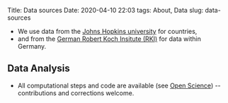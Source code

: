 Title: Data sources
Date: 2020-04-10 22:03
tags: About, Data
slug: data-sources

- We use data 
  from the [Johns Hopkins university](https://github.com/CSSEGISandData/COVID-19/tree/master/csse_covid_19_data)
  for countries, 
- and from the [German Robert Koch Insitute (RKI)](https://npgeo-corona-npgeo-de.hub.arcgis.com/)
  for data within Germany.
  
  
## Data Analysis
  
- All computational steps and code are available (see [Open Science](open-science.html))
  -- contributions and corrections welcome.




